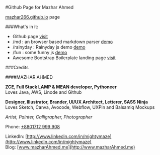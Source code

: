 #Github Page for Mazhar Ahmed

[mazhar266.github.io](http://mazhar266.github.io) page

###What's in it:

- Github page [visit](http://mazhar266.github.io)
- /md : an browser based markdown parser [demo](http://mazhar266.github.io/md/?file=sample.md)
- /rainyday : Rainyday js demo [demo](http://mazhar266.github.io/rainyday)
- /fun : some funny js [demo](http://mazhar266.github.io/fun/love-me.html)
- Awesome Bootstrap Boilerplate landing page [visit](http://mazhar266.github.io/Awesome-Bootstrap-Boilerplate/)

###Credits

####MAZHAR AHMED  
  
**ZCE, Full Stack LAMP & MEAN developer, Pythoneer**  
Loves Java, AWS, Linode and Github  
  
**Designer, Illustrator, Brander, UI/UX Architect, Letterer, SASS Ninja**  
Loves Sketch, Canva, Avocode, Webflow, UXPin and Balsamiq Mockups  
  
<i>Artist, Painter, Calligrapher, Photographer</i>  
  
  
Phone: [+8801712 999 908](tel:+8801712999908)  

LinkedIn: [http://www.linkedin.com/in/mightymaze](http://www.linkedin.com/in/mightymaze)  
Blog: [www.mazharAhmed.me](http://www.mazharAhmed.me)  
